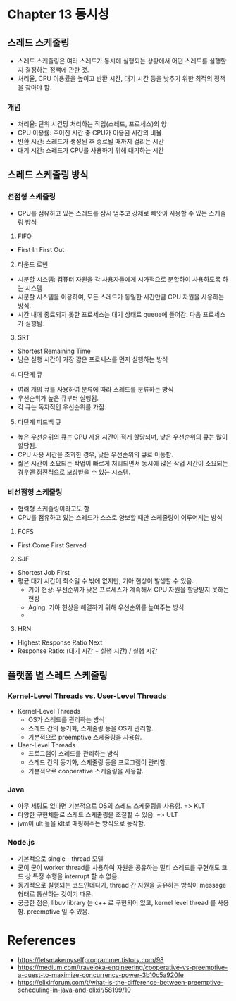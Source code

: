 # Chapter 13 동시성
## 스레드 스케줄링
- 스레드 스케줄링은 여러 스레드가 동시에 실행되는 상황에서 어떤 스레드를 실행할지 결정하는 정책에 관한 것.
- 처리율, CPU 이용률을 높이고 반환 시간, 대기 시간 등을 낮추기 위한 최적의 정책을 찾아야 함.
### 개념
- 처리율: 단위 시간당 처리하는 작업(스레드, 프로세스)의 양
- CPU 이용률: 주어진 시간 중 CPU가 이용된 시간의 비율
- 반환 시간: 스레드가 생성된 후 종료될 때까지 걸리는 시간
- 대기 시간: 스레드가 CPU를 사용하기 위해 대기하는 시간

## 스레드 스케줄링 방식
### 선점형 스케줄링
- CPU를 점유하고 있는 스레드를 잠시 멈추고 강제로 빼앗아 사용할 수 있는 스케줄링 방식
1. FIFO
- First In First Out
2. 라운드 로빈
- 시분할 시스템: 컴퓨터 자원을 각 사용자들에게 시가적으로 분할하여 사용하도록 하는 시스템
- 시분할 시스템을 이용하여, 모든 스레드가 동일한 시간만큼 CPU 자원을 사용하는 방식.
- 시간 내에 종료되지 못한 프로세스는 대기 상태로 queue에 들어감. 다음 프로세스가 실행됨.
3. SRT
- Shortest Remaining Time
- 남은 실행 시간이 가장 짧은 프로세스를 먼저 실행하는 방식
4. 다단계 큐
- 여러 개의 큐를 사용하여 분류에 따라 스레드를 분류하는 방식
- 우선순위가 높은 큐부터 실행됨.
- 각 큐는 독자적인 우선순위를 가짐.
5. 다단계 피드백 큐
- 높은 우선순위의 큐는 CPU 사용 시간이 적게 할당되며, 낮은 우선순위의 큐는 많이 할당됨.
- CPU 사용 시간을 초과한 경우, 낮은 우선순위의 큐로 이동함.
- 짧은 시간이 소요되는 작업이 빠르게 처리되면서 동시에 많은 작업 시간이 소요되는 경우엔 점진적으로 보상받을 수 있는 시스템.
### 비선점형 스케줄링
- 협력형 스케줄링이라고도 함
- CPU를 점유하고 있는 스레드가 스스로 양보할 때만 스케줄링이 이루어지는 방식
1. FCFS
- First Come First Served
2. SJF
- Shortest Job First
- 평균 대기 시간이 최소일 수 밖에 없지만, 기아 현상이 발생할 수 있음.
  - 기아 현상: 우선순위가 낮은 프로세스가 계속해서 CPU 자원을 할당받지 못하는 현상
  - Aging: 기아 현상을 해결하기 위해 우선순위를 높여주는 방식
  - 
3. HRN
- Highest Response Ratio Next
- Response Ratio: (대기 시간 + 실행 시간) / 실행 시간
## 플랫폼 별 스레드 스케줄링
### Kernel-Level Threads vs. User-Level Threads
- Kernel-Level Threads
  - OS가 스레드를 관리하는 방식
  - 스레드 간의 동기화, 스케줄링 등을 OS가 관리함.
  - 기본적으로 preemptive 스케줄링을 사용함.
- User-Level Threads
  - 프로그램이 스레드를 관리하는 방식
  - 스레드 간의 동기화, 스케줄링 등을 프로그램이 관리함.
  - 기본적으로 cooperative 스케줄링을 사용함.
### Java
- 아무 세팅도 없다면 기본적으로 OS의 스레드 스케줄링을 사용함. => KLT
- 다양한 구현체들로 스레드 스케줄링을 조절할 수 있음. => ULT
- jvm이 ult 들을 klt로 매핑해주는 방식으로 동작함.

### Node.js
- 기본적으로 single - thread 모델
- 굳이 굳이 worker thread를 사용하여 자원을 공유하는 멀티 스레드를 구현해도 코드 상 특정 수행을 interrupt 할 수 없음.
- 동기적으로 실행되는 코드인데다가, thread 간 자원을 공유하는 방식이 message 형태로 통신하는 것이기 때문.
- 궁금한 점은, libuv library 는 c++ 로 구현되어 있고, kernel level thread 를 사용함. preemptive 일 수 있음.


# References
- https://letsmakemyselfprogrammer.tistory.com/98
- https://medium.com/traveloka-engineering/cooperative-vs-preemptive-a-quest-to-maximize-concurrency-power-3b10c5a920fe
- https://elixirforum.com/t/what-is-the-difference-between-preemptive-scheduling-in-java-and-elixir/58199/10